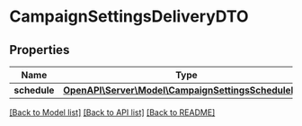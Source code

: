 # CampaignSettingsDeliveryDTO

## Properties
Name | Type | Description | Notes
------------ | ------------- | ------------- | -------------
**schedule** | [**OpenAPI\Server\Model\CampaignSettingsScheduleDTO**](CampaignSettingsScheduleDTO.md) |  | [optional] 

[[Back to Model list]](../README.md#documentation-for-models) [[Back to API list]](../README.md#documentation-for-api-endpoints) [[Back to README]](../README.md)


